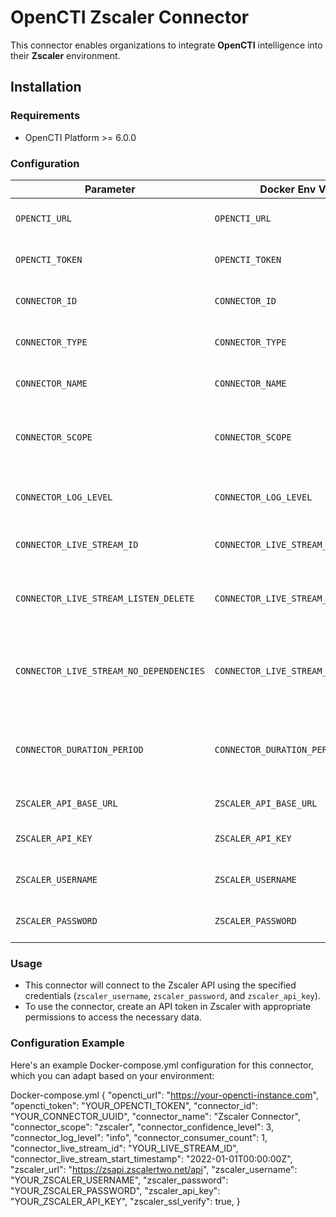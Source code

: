 # OpenCTI Zscaler Connector

This connector enables organizations to integrate **OpenCTI** intelligence into their **Zscaler** environment.

## Installation

### Requirements

- OpenCTI Platform >= 6.0.0

### Configuration

| Parameter                               | Docker Env Variable                             | Mandatory  | Description                                                                                     |
|-----------------------------------------|-------------------------------------------------|------------|------------------------------------------------------------------------------------------------ |
| `OPENCTI_URL`                           | `OPENCTI_URL`                                   | Yes        | The URL of the OpenCTI platform.                                                                |
| `OPENCTI_TOKEN`                         | `OPENCTI_TOKEN`                                 | Yes        | The API token of the OpenCTI platform.                                                          |
| `CONNECTOR_ID`                          | `CONNECTOR_ID`                                  | Yes        | A unique `UUIDv4` for this connector.                                                           |
| `CONNECTOR_TYPE`                        | `CONNECTOR_TYPE`                                | Yes        | The type of the connector. Must be `STREAM`.                                                    |
| `CONNECTOR_NAME`                        | `CONNECTOR_NAME`                                | Yes        | A name for the connector, e.g., `ZscalerConnector`.                                             |
| `CONNECTOR_SCOPE`                       | `CONNECTOR_SCOPE`                               | Yes        | The data scope for the connector. Use `domain-name` for this connector.                         |
| `CONNECTOR_LOG_LEVEL`                   | `CONNECTOR_LOG_LEVEL`                           | No         | The log level for this connector (`debug`, `info`, `warn`, or `error`).                         |
| `CONNECTOR_LIVE_STREAM_ID`              | `CONNECTOR_LIVE_STREAM_ID`                      | Yes        | The Live Stream ID of the OpenCTI stream.                                                       |
| `CONNECTOR_LIVE_STREAM_LISTEN_DELETE`   | `CONNECTOR_LIVE_STREAM_LISTEN_DELETE`           | Yes        | Whether the connector should listen for deleted items (`true` or `false`).                      |
| `CONNECTOR_LIVE_STREAM_NO_DEPENDENCIES` | `CONNECTOR_LIVE_STREAM_NO_DEPENDENCIES`         |Yes (Default)| Whether the connector should avoid dependency processing (`true` or `false`).                  |
| `CONNECTOR_DURATION_PERIOD`             | `CONNECTOR_DURATION_PERIOD`                     |Yes (Default)| The interval at which the connector will process data, e.g., `PT5M` (5 minutes).               |
| `ZSCALER_API_BASE_URL`                  | `ZSCALER_API_BASE_URL`                          | Yes        | The base URL of the Zscaler API.                                                                |
| `ZSCALER_API_KEY`                       | `ZSCALER_API_KEY`                               | Yes        | The API key for Zscaler authentication.                                                         |
| `ZSCALER_USERNAME`                      | `ZSCALER_USERNAME`                              | Yes        | The username for Zscaler authentication.                                                        |
| `ZSCALER_PASSWORD`                      | `ZSCALER_PASSWORD`                              | Yes        | The password for Zscaler authentication.                                                        |


### Usage

- This connector will connect to the Zscaler API using the specified credentials (`zscaler_username`, `zscaler_password`, and `zscaler_api_key`).
- To use the connector, create an API token in Zscaler with appropriate permissions to access the necessary data.


### Configuration Example

Here's an example Docker-compose.yml configuration for this connector, which you can adapt based on your environment:

Docker-compose.yml
{
  "opencti_url": "https://your-opencti-instance.com",
  "opencti_token": "YOUR_OPENCTI_TOKEN",
  "connector_id": "YOUR_CONNECTOR_UUID",
  "connector_name": "Zscaler Connector",
  "connector_scope": "zscaler",
  "connector_confidence_level": 3,
  "connector_log_level": "info",
  "connector_consumer_count": 1,
  "connector_live_stream_id": "YOUR_LIVE_STREAM_ID",
  "connector_live_stream_start_timestamp": "2022-01-01T00:00:00Z",
  "zscaler_url": "https://zsapi.zscalertwo.net/api",
  "zscaler_username": "YOUR_ZSCALER_USERNAME",
  "zscaler_password": "YOUR_ZSCALER_PASSWORD",
  "zscaler_api_key": "YOUR_ZSCALER_API_KEY",
  "zscaler_ssl_verify": true,
}
